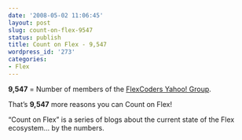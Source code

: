 ```yaml
---
date: '2008-05-02 11:06:45'
layout: post
slug: count-on-flex-9547
status: publish
title: Count on Flex - 9,547
wordpress_id: '273'
categories:
- Flex
---
```


**9,547** = Number of members of the [FlexCoders Yahoo! Group](http://tech.groups.yahoo.com/group/flexcoders/).

That’s **9,547** more reasons you can Count on Flex!

“Count on Flex” is a series of blogs about the current state of the Flex ecosystem… by the numbers.

